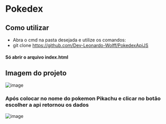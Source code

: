 # Pokedex

## Como utilizar

+ Abra o cmd na pasta desejada e utilize os comandos: 
+ git clone https://github.com/Dev-Leonardo-Wolff/PokedexApiJS

#### Só abrir o arquivo index.html

## Imagem do projeto
![image](https://user-images.githubusercontent.com/120134614/206731050-e17df036-76e5-47ab-b95c-174dc909799c.png)

### Após colocar no nome do pokemon Pikachu e clicar no botão escolher a api retornou os dados

![image](https://user-images.githubusercontent.com/120134614/206731228-79901de9-1f20-4746-b988-dc322191f631.png)


